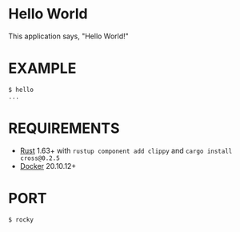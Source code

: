 # Hello World

This application says, "Hello World!"

# EXAMPLE

```console
$ hello
...
```

# REQUIREMENTS

* [Rust](https://www.rust-lang.org/en-US/) 1.63+ with `rustup component add clippy` and `cargo install cross@0.2.5`
* [Docker](https://www.docker.com/) 20.10.12+

# PORT

```console
$ rocky
```
